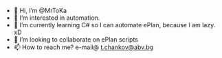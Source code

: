 - 👋 Hi, I’m @MrToKa
- 👀 I’m interested in automation.
- 🌱 I’m currently learning C# so I can automate ePlan, because I am lazy. xD
- 💞️ I’m looking to collaborate on ePlan scripts
- 📫 How to reach me? e-mail@ t.chankov@abv.bg
